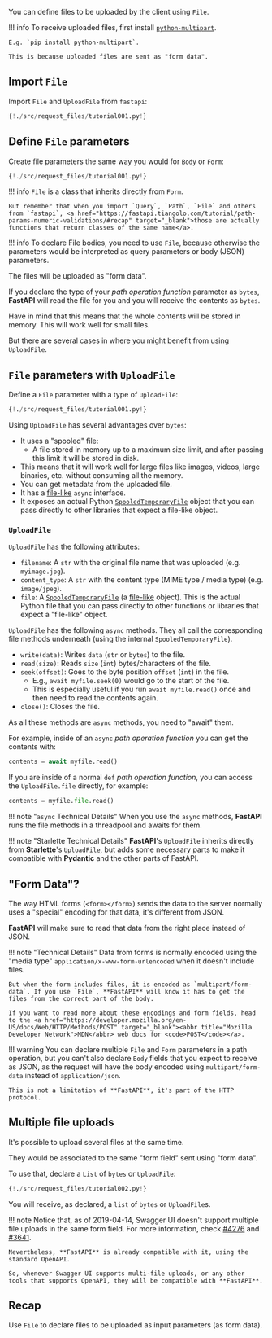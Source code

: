 You can define files to be uploaded by the client using `File`.

!!! info
    To receive uploaded files, first install [`python-multipart`](https://andrew-d.github.io/python-multipart/).

    E.g. `pip install python-multipart`.

    This is because uploaded files are sent as "form data".

## Import `File`

Import `File` and `UploadFile` from `fastapi`:

```Python hl_lines="1"
{!./src/request_files/tutorial001.py!}
```

## Define `File` parameters

Create file parameters the same way you would for `Body` or `Form`:

```Python hl_lines="7"
{!./src/request_files/tutorial001.py!}
```

!!! info
    `File` is a class that inherits directly from `Form`.

    But remember that when you import `Query`, `Path`, `File` and others from `fastapi`, <a href="https://fastapi.tiangolo.com/tutorial/path-params-numeric-validations/#recap" target="_blank">those are actually functions that return classes of the same name</a>.

!!! info
    To declare File bodies, you need to use `File`, because otherwise the parameters would be interpreted as query parameters or body (JSON) parameters.

The files will be uploaded as "form data".

If you declare the type of your *path operation function* parameter as `bytes`, **FastAPI** will read the file for you and you will receive the contents as `bytes`.

Have in mind that this means that the whole contents will be stored in memory. This will work well for small files.

But there are several cases in where you might benefit from using `UploadFile`.


## `File` parameters with `UploadFile`

Define a `File` parameter with a type of `UploadFile`:

```Python hl_lines="12"
{!./src/request_files/tutorial001.py!}
```

Using `UploadFile` has several advantages over `bytes`:

* It uses a "spooled" file:
    * A file stored in memory up to a maximum size limit, and after passing this limit it will be stored in disk.
* This means that it will work well for large files like images, videos, large binaries, etc. without consuming all the memory.
* You can get metadata from the uploaded file.
* It has a <a href="https://docs.python.org/3/glossary.html#term-file-like-object" target="_blank">file-like</a> `async` interface.
* It exposes an actual Python <a href="https://docs.python.org/3/library/tempfile.html#tempfile.SpooledTemporaryFile" target="_blank">`SpooledTemporaryFile`</a> object that you can pass directly to other libraries that expect a file-like object.


### `UploadFile`

`UploadFile` has the following attributes:

* `filename`: A `str` with the original file name that was uploaded (e.g. `myimage.jpg`).
* `content_type`: A `str` with the content type (MIME type / media type) (e.g. `image/jpeg`).
* `file`: A <a href="https://docs.python.org/3/library/tempfile.html#tempfile.SpooledTemporaryFile" target="_blank">`SpooledTemporaryFile`</a> (a <a href="https://docs.python.org/3/glossary.html#term-file-like-object" target="_blank">file-like</a> object). This is the actual Python file that you can pass directly to other functions or libraries that expect a "file-like" object.


`UploadFile` has the following `async` methods. They all call the corresponding file methods underneath (using the internal `SpooledTemporaryFile`).

* `write(data)`: Writes `data` (`str` or `bytes`) to the file.
* `read(size)`: Reads `size` (`int`) bytes/characters of the file.
* `seek(offset)`: Goes to the byte position `offset` (`int`) in the file.
    * E.g., `await myfile.seek(0)` would go to the start of the file.
    * This is especially useful if you run `await myfile.read()` once and then need to read the contents again.
* `close()`: Closes the file.

As all these methods are `async` methods, you need to "await" them.

For example, inside of an `async` *path operation function* you can get the contents with:

```Python
contents = await myfile.read()
```

If you are inside of a normal `def` *path operation function*, you can access the `UploadFile.file` directly, for example:

```Python
contents = myfile.file.read()
```

!!! note "`async` Technical Details"
    When you use the `async` methods, **FastAPI** runs the file methods in a threadpool and awaits for them.


!!! note "Starlette Technical Details"
    **FastAPI**'s `UploadFile` inherits directly from **Starlette**'s `UploadFile`, but adds some necessary parts to make it compatible with **Pydantic** and the other parts of FastAPI.

## "Form Data"? 

The way HTML forms (`<form></form>`) sends the data to the server normally uses a "special" encoding for that data, it's different from JSON.

**FastAPI** will make sure to read that data from the right place instead of JSON.

!!! note "Technical Details"
    Data from forms is normally encoded using the "media type" `application/x-www-form-urlencoded` when it doesn't include files.

    But when the form includes files, it is encoded as `multipart/form-data`. If you use `File`, **FastAPI** will know it has to get the files from the correct part of the body.
    
    If you want to read more about these encodings and form fields, head to the <a href="https://developer.mozilla.org/en-US/docs/Web/HTTP/Methods/POST" target="_blank"><abbr title="Mozilla Developer Network">MDN</abbr> web docs for <code>POST</code></a>.


!!! warning
    You can declare multiple `File` and `Form` parameters in a path operation, but you can't also declare `Body` fields that you expect to receive as JSON, as the request will have the body encoded using `multipart/form-data` instead of `application/json`.

    This is not a limitation of **FastAPI**, it's part of the HTTP protocol.

## Multiple file uploads

It's possible to upload several files at the same time.

They would be associated to the same "form field" sent using "form data".

To use that, declare a `List` of `bytes` or `UploadFile`:

```Python hl_lines="10 15"
{!./src/request_files/tutorial002.py!}
```

You will receive, as declared, a `list` of `bytes` or `UploadFile`s.

!!! note
    Notice that, as of 2019-04-14, Swagger UI doesn't support multiple file uploads in the same form field. For more information, check <a href="https://github.com/swagger-api/swagger-ui/issues/4276" target="_blank">#4276</a> and <a href="https://github.com/swagger-api/swagger-ui/issues/3641" target="_blank">#3641</a>.

    Nevertheless, **FastAPI** is already compatible with it, using the standard OpenAPI.
    
    So, whenever Swagger UI supports multi-file uploads, or any other tools that supports OpenAPI, they will be compatible with **FastAPI**.

## Recap

Use `File` to declare files to be uploaded as input parameters (as form data).
